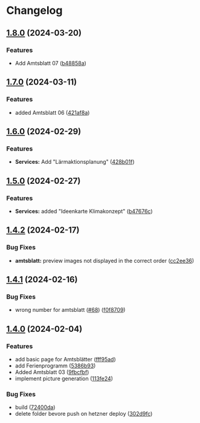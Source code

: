 # Changelog

## [1.8.0](https://github.com/kevinriex/notfall.ratingen.de/compare/v1.7.0...v1.8.0) (2024-03-20)


### Features

* Add Amtsblatt 07 ([b48858a](https://github.com/kevinriex/notfall.ratingen.de/commit/b48858ab4850505ce0e50ff487a48afaa611b4a1))

## [1.7.0](https://github.com/kevinriex/notfall.ratingen.de/compare/v1.6.0...v1.7.0) (2024-03-11)


### Features

* added Amtsblatt 06 ([421af8a](https://github.com/kevinriex/notfall.ratingen.de/commit/421af8a99b678da26c18992175abea31d9530dd0))

## [1.6.0](https://github.com/kevinriex/notfall.ratingen.de/compare/v1.5.0...v1.6.0) (2024-02-29)


### Features

* **Services:** Add "Lärmaktionsplanung" ([428b01f](https://github.com/kevinriex/notfall.ratingen.de/commit/428b01fe84626ce5565f8cce1ceaf8d8e5f69aff))

## [1.5.0](https://github.com/kevinriex/notfall.ratingen.de/compare/v1.4.2...v1.5.0) (2024-02-27)


### Features

* **Services:** added "Ideenkarte Klimakonzept" ([b47676c](https://github.com/kevinriex/notfall.ratingen.de/commit/b47676c4acab908c397851481c2ce2f29118c38a))

## [1.4.2](https://github.com/kevinriex/notfall.ratingen.de/compare/v1.4.1...v1.4.2) (2024-02-17)


### Bug Fixes

* **amtsblatt:** preview images not displayed in the correct order ([cc2ee36](https://github.com/kevinriex/notfall.ratingen.de/commit/cc2ee3696301bb3ecf821958c77584f08402f4a2))

## [1.4.1](https://github.com/kevinriex/notfall.ratingen.de/compare/v1.4.0...v1.4.1) (2024-02-16)


### Bug Fixes

* wrong number for amtsblatt ([#68](https://github.com/kevinriex/notfall.ratingen.de/issues/68)) ([f0f8709](https://github.com/kevinriex/notfall.ratingen.de/commit/f0f87099e06db8b688cfab0c013598f08f48aded))

## [1.4.0](https://github.com/kevinriex/notfall.ratingen.de/compare/1.3.0...v1.4.0) (2024-02-04)


### Features

* add basic page for Amtsblätter ([fff95ad](https://github.com/kevinriex/notfall.ratingen.de/commit/fff95ad6ed0cff8f74a890ca43ad8425b7347865))
* add Ferienprogramm ([5386b93](https://github.com/kevinriex/notfall.ratingen.de/commit/5386b93ee3408984416acd203ba8cb911277c3f5))
* Added Amtsblatt 03 ([9fbcfbf](https://github.com/kevinriex/notfall.ratingen.de/commit/9fbcfbf08aad1b3e328cda9c54dc45e8b51017f4))
* implement picture generation ([113fe24](https://github.com/kevinriex/notfall.ratingen.de/commit/113fe2470ee97c31caf508de6751cb46f5a87f2c))


### Bug Fixes

* build ([72400da](https://github.com/kevinriex/notfall.ratingen.de/commit/72400dace249f3b6568c9a224719cd4f5232f7fa))
* delete folder bevore push on hetzner deploy ([302d9fc](https://github.com/kevinriex/notfall.ratingen.de/commit/302d9fc7ed0d0ad5caf124709438b3229eb7a53a))
